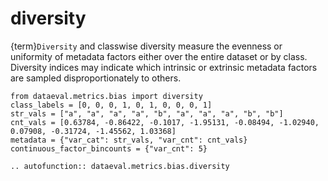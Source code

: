 # diversity

{term}`Diversity` and classwise diversity measure the evenness or uniformity of metadata
factors either over the entire dataset or by class. Diversity indices may
indicate which intrinsic or extrinsic metadata factors are sampled
disproportionately to others.

```{testsetup}
from dataeval.metrics.bias import diversity
class_labels = [0, 0, 0, 1, 0, 1, 0, 0, 0, 1]
str_vals = ["a", "a", "a", "a", "b", "a", "a", "a", "b", "b"]
cnt_vals = [0.63784, -0.86422, -0.1017, -1.95131, -0.08494, -1.02940, 0.07908, -0.31724, -1.45562, 1.03368]
metadata = {"var_cat": str_vals, "var_cnt": cnt_vals}
continuous_factor_bincounts = {"var_cnt": 5}
```

```{eval-rst}
.. autofunction:: dataeval.metrics.bias.diversity
```
